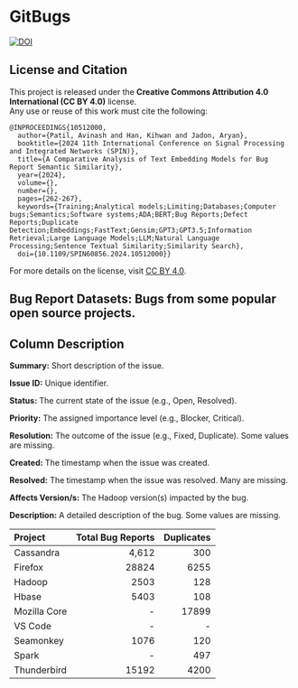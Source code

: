 # GitBugs
[![DOI](https://zenodo.org/badge/678604821.svg)](https://zenodo.org/badge/latestdoi/678604821)

## License and Citation
This project is released under the **Creative Commons Attribution 4.0 International (CC BY 4.0)** license.  
Any use or reuse of this work must cite the following:

```
@INPROCEEDINGS{10512000,
  author={Patil, Avinash and Han, Kihwan and Jadon, Aryan},
  booktitle={2024 11th International Conference on Signal Processing and Integrated Networks (SPIN)}, 
  title={A Comparative Analysis of Text Embedding Models for Bug Report Semantic Similarity}, 
  year={2024},
  volume={},
  number={},
  pages={262-267},
  keywords={Training;Analytical models;Limiting;Databases;Computer bugs;Semantics;Software systems;ADA;BERT;Bug Reports;Defect Reports;Duplicate Detection;Embeddings;FastText;Gensim;GPT3;GPT3.5;Information Retrieval;Large Language Models;LLM;Natural Language Processing;Sentence Textual Similarity;Similarity Search},
  doi={10.1109/SPIN60856.2024.10512000}}
```

For more details on the license, visit [CC BY 4.0](https://creativecommons.org/licenses/by/4.0/).


## Bug Report Datasets: Bugs from some popular open source projects.

## Column Description
**Summary:** Short description of the issue.

**Issue ID:** Unique identifier.

**Status:** The current state of the issue (e.g., Open, Resolved).

**Priority:** The assigned importance level (e.g., Blocker, Critical).

**Resolution:** The outcome of the issue (e.g., Fixed, Duplicate). Some values are missing.

**Created:** The timestamp when the issue was created.

**Resolved:** The timestamp when the issue was resolved. Many are missing.

**Affects Version/s:** The Hadoop version(s) impacted by the bug.

**Description:** A detailed description of the bug. Some values are missing.


| Project          |              Total Bug Reports |              Duplicates |
| :--------------- | -----------------------: | -----------------------: |
| Cassandra     | 4,612 | 300 | 
| Firefox          |  28824 |    6255|
| Hadoop      |   2503 |   128 |   
| Hbase |   5403 |   108 |
| Mozilla Core              |   - |    17899 |
| VS Code            |    - |    - |
| Seamonkey           |       1076 |        120 |
| Spark        |        - |        497 |
| Thunderbird             |     15192 |      4200 |

